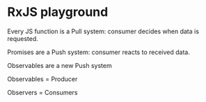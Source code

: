 # RxJS playground

Every JS function is a Pull system: consumer decides when data is requested.

Promises are a Push system: consumer reacts to received data.

Observables are a new Push system

Observables = Producer

Observers = Consumers

